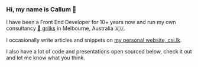 ### Hi, my name is Callum 🧔

I have been a Front End Developer for 10+ years now and run my own consultancy [🐓 grilks](http://grilks.com) in Melbourne, Australia 🇦🇺.

I occasionally write articles and snippets on [my personal website, csi.lk](https://csi.lk).

I also have a lot of code and presentations open sourced below, check it out and let me know what you think.

<!--
**csi-lk/csi-lk** is a ✨ _special_ ✨ repository because its `README.md` (this file) appears on your GitHub profile.

Here are some ideas to get you started:

- 🔭 I’m currently working on ...
- 🌱 I’m currently learning ...
- 👯 I’m looking to collaborate on ...
- 🤔 I’m looking for help with ...
- 💬 Ask me about ...
- 📫 How to reach me: ...
- 😄 Pronouns: ...
- ⚡ Fun fact: ...
-->
